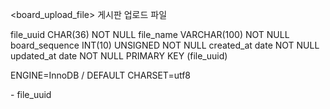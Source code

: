 <board_upload_file> 게시판 업로드 파일

file_uuid       CHAR(36)     NOT NULL
file_name       VARCHAR(100)    NOT NULL
board_sequence  INT(10)         UNSIGNED NOT NULL
created_at      date            NOT NULL
updated_at      date            NOT NULL
PRIMARY KEY (file_uuid)

ENGINE=InnoDB / DEFAULT CHARSET=utf8

<INDEX>
 - file_uuid
